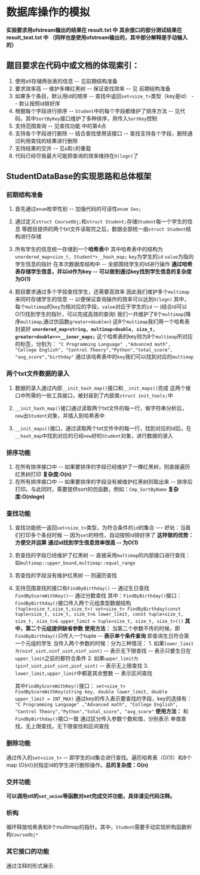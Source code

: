 # 数据库操作的模拟

**实验要求用ofstream输出的结果在 result.txt 中**
**其余接口的部分测试结果在 result_test.txt 中 （同样也是使用ofstream输出的，其中部分解释是手动输入的）**

## 题目要求在代码中或文档的体现索引：
1. 使用stl存储两张表的信息 -- 见前期结构准备
2. 要求效率高 -- 维护多棵红黑树 -- 保证查找效率 -- 见 前期结构准备
3. 如果多个条目，默认用id的顺序 -- 查找中返回`set<size_t>`类型（key是id） -- 默认按照id排好序
4. 根据每个字段进行排序 -- `Student`中的每个字段都维护了排序方法 -- 见代码，其中`SortByKey`接口维护了多种排序，用传入`SortKey`控制
5. 支持范围查询 -- 见查找功能 中的第4点
6. 支持各个字段进行删除 -- 结合查找使用该接口 -- 查找支持各个字段，删除通过利用查找的结果进行删除
7. 支持结果的交并 -- 见`&`和`|`的重载
8. 代码已经尽我最大可能把查询的效率维持在`O(logn)`了


## StudentDataBase的实现思路和总体框架
### 前期结构准备
1. 首先通过`enum`枚举性别 -- 加强代码的可读性`enum Sex;`

2. 通过定义`struct CourseObj;`和`struct Student;`存储`Student`每一个学生的信息
	等题目提供的两个txt文件读取完之后，数据全部统一由`struct Student`结构进行存储
	
3. 所有学生的信息统一存储到一个**哈希表**中
	其中哈希表中的结构为`unordered_map<size_t, Student*>__hash_map;`
	`key`为学生的`id`
	`value`为指向学生信息的指针
	在本次数据库结构中 -- 全部围绕学生的Id进行操作
	**通过哈希表存储学生信息，并以id作为key -- 可以做到通过key找到学生信息的复杂度为O(1)**

4. 题目要求通过多个字段查找学生，还需要高效率
	因此我们维护多个`multimap`来同时存储学生的信息 -- 以便保证查询操作的效率可以达到`O(logn)`
	其中，每个`multimap`的`key`为相对应的字段，`value`对应于学生的`id` -- (结合id可以O(1)找到学生的指针，可以完成高效的查询)
	我们一共维护了8个`multimap`(降序`multimap`,通过仿函数`greater<double>`)
	这8个`multimap`我们用一个哈希表封装好
	**`unordered_map<string, multimap<double, size_t, greater<double>>>__inner_maps;`**
	这个哈希表的key则为8个`multimap`所对应的标签，分别为：
	`"C Programming Language" ,"Advanced math", "College English",
		"Control Theory","Python","total_score", "avg_score","birthday"`
	通过该哈希表中的`key`我们可以找到对应的`multimap`

### 两个txt文件数据的录入
1. 数据的录入通过内部`__init_hash_map()`接口和`__init_maps()`完成
	这两个接口中所需的一些工具接口，被封装到了内部类`struct init_tools;`中

2. `__init_hash_map()`接口通过读取两个txt文件的每一行，做字符串分析后，`new`出`Student`对象，并插入到哈希表中

3. `__init_maps()`接口，通过读取两个txt文件中的每一行，找到对应的id后，在`__hash_map`中找到对应的已经`new`好的`Student`对象，进行数据的录入

### 排序功能
1. 在所有排序接口中 -- 如果要排序的字段已经维护了一棵红黑树，则直接遍历红黑树打印
	**复杂度:O(n)**
2. 在所有排序接口中 -- 如果要排序的字段没有被维护红黑树则取出来 -- 排序后打印。与此同时，需要提供sort的仿函数，例如：`Cmp_SortByName`
	**复杂度:O(nlogn)**

### 查找功能 
1. 查找功能统一返回`set<size_t>`类型，为符合条件的`id`的集合 --- 好处：当我们打印多个条目时候 -- 因为`set`的特性，自动按照id排好序了
	**这样做的优势：方便交并运算** 
	**通过id找到学生信息效率很高 -- 为O(1)**
2. 若查找的字段已经维护了红黑树 -- 直接采用`multimap`的内部接口进行查找：如`multimap::upper_bound,multimap::equal_range`
3. 若查找的字段没有维护红黑树 -- 则遍历查找

4. 支持范围查找的接口有`FindByBirthday()` -- 通过生日查找
					 `FindByScoreWithKey()`-- 通过分数查找
	其中：`FindByBirthday()`接口：
		`FindByBirthday()`接口传入两个元组类型数据结构` (tuple<size_t,size_t,size_t>)
		set<size_t> FindByBirthday(const tuple<size_t, size_t, size_t>& lower_limit,
			const tuple<size_t, size_t, size_t>& upper_limit = tuple<size_t, size_t, size_t>())`
		**其中，第二个元组提供缺省参数**
	**使用方法：**
		当第二个参数不传的时候，即`FindByBirthday()`只传入一个tuple -- **表示单个条件查询**
		即查询生日符合第一个元组的学生
		当传入两个参数的时候：分为三种情况：
			1. 如果`lower_limit为(ninf_uint,ninf_uint,ninf_uint)` -- 表示无下限查找 -- 表示只要生日在`upper_limit`之前的都符合条件
			2. 如果`upper_limit为(pinf_uint,pinf_uint,pinf_uint)` -- 表示无上限查找
			3. `lower_limit,upper_limit`中都是其余整数 -- 表示区间查找

	其中`FindByScoreWithKey()`接口：
		`set<size_t> FindByScoreWithKey(string key, double lower_limit, double upper_limit = INT_MAX)`
		通过key的传入表示要查找的字段，key的选择有：
		`"C Programming Language" ,"Advanced math", "College English",
		"Control Theory","Python","total_score", "avg_score"`
	**使用方法：**
		和`FindByBirthday()`接口一致
		通过区分传入参数个数和值，分别表示 单值查找，无上限查找，无下限查找和区间查找

### 删除功能
通过传入的`set<size_t>` -- 即学生的id集合进行查找。遍历哈希表（O(1)）和8个map (O(n))对指定id的学生进行删除操作。**总的复杂度：O(n)**

### 交并功能
**可以调用stl的`set_union`等函数对set完成交并功能，具体请见代码注释。**

### 析构
循环释放哈希表和8个multimap的指针。其中，`Student`需要手动实现析构函数析构`CourseObj*`

### 其它接口的功能
通过注释的形式展示.
